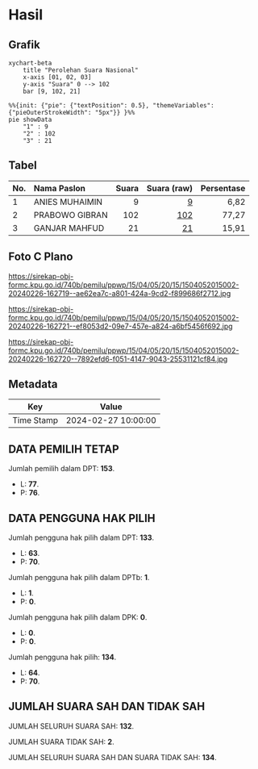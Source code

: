 # Hasil

## Grafik

```mermaid
xychart-beta
    title "Perolehan Suara Nasional"
    x-axis [01, 02, 03]
    y-axis "Suara" 0 --> 102
    bar [9, 102, 21]
```

```mermaid
%%{init: {"pie": {"textPosition": 0.5}, "themeVariables": {"pieOuterStrokeWidth": "5px"}} }%%
pie showData
    "1" : 9
    "2" : 102
    "3" : 21
```

## Tabel

| No. | Nama Paslon    | Suara | Suara (raw) | Persentase |
|:--- |:-------------- | -----:| -----------:| ----------:|
| 1   | ANIES MUHAIMIN | 9     | [9][p-1]    | 6,82       |
| 2   | PRABOWO GIBRAN | 102   | [102][p-2]  | 77,27      |
| 3   | GANJAR MAHFUD  | 21    | [21][p-3]   | 15,91      |


[p-1]: https://github.com/gigit-pemilu/pemilu-2024/blob/main/pilpres/hitung-suara/sub/15-jambi/sub/04-batanghari/sub/05-pemayung/sub/2015-simpang-kubu-kandang/sub/002-tps/sub/paslon-1.txt
[p-2]: https://github.com/gigit-pemilu/pemilu-2024/blob/main/pilpres/hitung-suara/sub/15-jambi/sub/04-batanghari/sub/05-pemayung/sub/2015-simpang-kubu-kandang/sub/002-tps/sub/paslon-2.txt
[p-3]: https://github.com/gigit-pemilu/pemilu-2024/blob/main/pilpres/hitung-suara/sub/15-jambi/sub/04-batanghari/sub/05-pemayung/sub/2015-simpang-kubu-kandang/sub/002-tps/sub/paslon-3.txt

## Foto C Plano

https://sirekap-obj-formc.kpu.go.id/740b/pemilu/ppwp/15/04/05/20/15/1504052015002-20240226-162719--ae62ea7c-a801-424a-9cd2-f899686f2712.jpg

https://sirekap-obj-formc.kpu.go.id/740b/pemilu/ppwp/15/04/05/20/15/1504052015002-20240226-162721--ef8053d2-09e7-457e-a824-a6bf5456f692.jpg

https://sirekap-obj-formc.kpu.go.id/740b/pemilu/ppwp/15/04/05/20/15/1504052015002-20240226-162720--7892efd6-f051-4147-9043-25531121cf84.jpg


## Metadata

| Key        | Value               |
| ---------- | ------------------- |
| Time Stamp | 2024-02-27 10:00:00 |


## DATA PEMILIH TETAP

Jumlah pemilih dalam DPT: **153**.
 * L: **77**.
 * P: **76**.

## DATA PENGGUNA HAK PILIH

Jumlah pengguna hak pilih dalam DPT: **133**.
 * L: **63**.
 * P: **70**.

Jumlah pengguna hak pilih dalam DPTb: **1**.
 * L: **1**.
 * P: **0**.

Jumlah pengguna hak pilih dalam DPK: **0**.
 * L: **0**.
 * P: **0**.

Jumlah pengguna hak pilih: **134**.
 * L: **64**.
 * P: **70**.

## JUMLAH SUARA SAH DAN TIDAK SAH

JUMLAH SELURUH SUARA SAH: **132**.

JUMLAH SUARA TIDAK SAH: **2**.

JUMLAH SELURUH SUARA SAH DAN SUARA TIDAK SAH: **134**.


